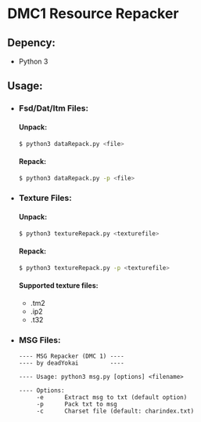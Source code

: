 # DMC1 Resource Repacker

## Depency:
* Python 3

## Usage:
* ### Fsd/Dat/Itm Files:

   #### Unpack:
    ```bash
    $ python3 dataRepack.py <file>
    ```
    #### Repack:
    ```bash
    $ python3 dataRepack.py -p <file>
    ```

* ### Texture Files:

    #### Unpack:
    ```bash
    $ python3 textureRepack.py <texturefile>
    ```
    #### Repack:
    ```bash
    $ python3 textureRepack.py -p <texturefile>
    ```

    #### Supported texture files:
    - .tm2
    - .ip2
    - .t32

* ### MSG Files:
  
    ```
    ---- MSG Repacker (DMC 1) ----
    ---- by deadYokai         ----

    ---- Usage: python3 msg.py [options] <filename>

    ---- Options:
         -e      Extract msg to txt (default option)
         -p      Pack txt to msg
         -c      Charset file (default: charindex.txt)
    ```

